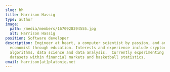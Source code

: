 ```yaml
---
slug: hh
title: Harrison Hassig
type: author
image:
  path: /media/members/1670928394555.jpg
  alt: Harrison Hassig
position: Software developer
description: Engineer at heart, a computer scientist by passion, and an
  economist through education. Interests and experience include cryptocurrency,
  algorithms, data science and data analysis.  Currently experimenting with
  datasets within financial markets and basketball statistics.
email: harrison[at]platoniq.net
---
```


